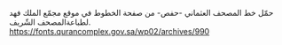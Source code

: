 حمّل خط المصحف العثماني -حفص- من صفحة الخطوط في موقع مجمّع الملك فهد لطباعةالمصحف الشّريف.
https://fonts.qurancomplex.gov.sa/wp02/archives/990
